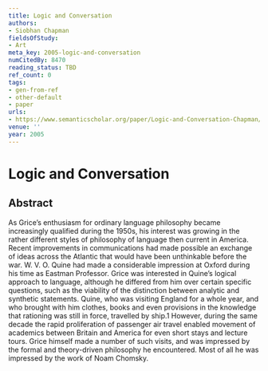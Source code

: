 ```yaml
---
title: Logic and Conversation
authors:
- Siobhan Chapman
fieldsOfStudy:
- Art
meta_key: 2005-logic-and-conversation
numCitedBy: 8470
reading_status: TBD
ref_count: 0
tags:
- gen-from-ref
- other-default
- paper
urls:
- https://www.semanticscholar.org/paper/Logic-and-Conversation-Chapman/b25e5bca74d74abb1687315fa3c637bb9911554d?sort=total-citations
venue: ''
year: 2005
---
```


# Logic and Conversation

## Abstract

As Grice’s enthusiasm for ordinary language philosophy became increasingly qualified during the 1950s, his interest was growing in the rather different styles of philosophy of language then current in America. Recent improvements in communications had made possible an exchange of ideas across the Atlantic that would have been unthinkable before the war. W. V. O. Quine had made a considerable impression at Oxford during his time as Eastman Professor. Grice was interested in Quine’s logical approach to language, although he differed from him over certain specific questions, such as the viability of the distinction between analytic and synthetic statements. Quine, who was visiting England for a whole year, and who brought with him clothes, books and even provisions in the knowledge that rationing was still in force, travelled by ship.1 However, during the same decade the rapid proliferation of passenger air travel enabled movement of academics between Britain and America for even short stays and lecture tours. Grice himself made a number of such visits, and was impressed by the formal and theory-driven philosophy he encountered. Most of all he was impressed by the work of Noam Chomsky.
